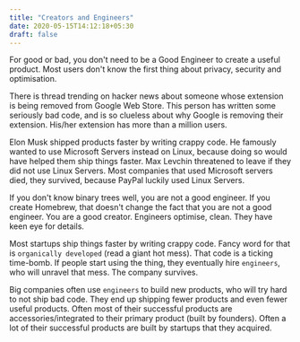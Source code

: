 ```yaml
---
title: "Creators and Engineers"
date: 2020-05-15T14:12:18+05:30
draft: false
---
```


For good or bad, you don't need to be a Good Engineer to create a useful product.
Most users don't know the first thing about privacy, security and optimisation. 

There is thread trending on hacker news about someone whose extension is being
removed from Google Web Store. This person has written some seriously bad code,
and is so clueless about why Google is removing their extension. His/her extension
has more than a million users.

Elon Musk shipped products faster by writing crappy code. He famously wanted to
use Microsoft Servers instead on Linux, because doing so would have helped them ship
things faster. Max Levchin threatened to leave if they did not use Linux Servers.
Most companies that used Microsoft servers died, they survived, because PayPal
luckily used Linux Servers.

If you don't know binary trees well, you are not a good engineer. If you create
Homebrew, that doesn't change the fact that you are not a good engineer. You are
a good creator. Engineers optimise, clean. They have keen eye for details.

Most startups ship things faster by writing crappy code. Fancy word for that is
`organically developed` (read a giant hot mess). That code is a ticking time-bomb.
If people start using the thing, they eventually hire `engineers`, who will unravel
that mess. The company survives.

Big companies often use `engineers` to build new products, who will try hard to not
ship bad code. They end up shipping fewer products and even fewer useful products.
Often most of their successful products are accessories/integrated to their primary
product (built by founders). Often a lot of their successful products are built by
startups that they acquired.